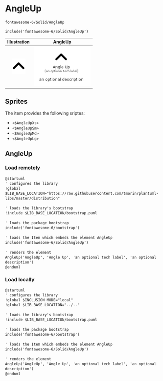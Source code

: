 # AngleUp


```text
fontawesome-6/Solid/AngleUp
```

```text
include('fontawesome-6/Solid/AngleUp')
```



| Illustration | AngleUp |
| :---: | :---: |
| ![illustration for Illustration](../../fontawesome-6/Solid/AngleUp.png) | ![illustration for AngleUp](../../fontawesome-6/Solid/AngleUp.Local.png) |



## Sprites
The item provides the following sriptes:

- `<$AngleUpXs>`
- `<$AngleUpSm>`
- `<$AngleUpMd>`
- `<$AngleUpLg>`





## AngleUp

### Load remotely
```plantuml
@startuml
' configures the library
!global $LIB_BASE_LOCATION="https://raw.githubusercontent.com/tmorin/plantuml-libs/master/distribution"

' loads the library's bootstrap
!include $LIB_BASE_LOCATION/bootstrap.puml

' loads the package bootstrap
include('fontawesome-6/bootstrap')

' loads the Item which embeds the element AngleUp
include('fontawesome-6/Solid/AngleUp')

' renders the element
AngleUp('AngleUp', 'Angle Up', 'an optional tech label', 'an optional description')
@enduml
```

### Load locally
```plantuml
@startuml
' configures the library
!global $INCLUSION_MODE="local"
!global $LIB_BASE_LOCATION="../.."

' loads the library's bootstrap
!include $LIB_BASE_LOCATION/bootstrap.puml

' loads the package bootstrap
include('fontawesome-6/bootstrap')

' loads the Item which embeds the element AngleUp
include('fontawesome-6/Solid/AngleUp')

' renders the element
AngleUp('AngleUp', 'Angle Up', 'an optional tech label', 'an optional description')
@enduml
```

